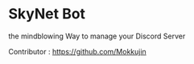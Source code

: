 # SkyNet Bot

the mindblowing Way to manage your Discord Server

Contributor : <https://github.com/Mokkujin>
